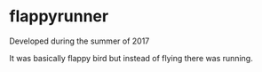 # flappyrunner
Developed during the summer of 2017

It was basically flappy bird but instead of flying there was running.

[](/images/start-scene.png)
[](/images/GAME.png)
[](/images/tubes.png)
[](/images/dead.png)

